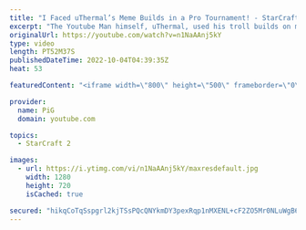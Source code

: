 ```yaml
---
title: "I Faced uThermal’s Meme Builds in a Pro Tournament! - StarCraft 2"
excerpt: "The Youtube Man himself, uThermal, used his troll builds on me in a Pro Tournament, the EPT NA Weekly 143! Who will win this best of 3? Which crazy meme builds will be throw at me? -- 🐷 Main Channel: https://www.youtube.com/user/PiGstarcraft 🐷 Second Channel for Learning StarCraft 2: https://www.youtube.com/c/PiGRandom"
originalUrl: https://youtube.com/watch?v=n1NaAAnj5kY
type: video
length: PT52M37S
publishedDateTime: 2022-10-04T04:39:35Z
heat: 53

featuredContent: "<iframe width=\"800\" height=\"500\" frameborder=\"0\" src=\"https://www.youtube.com/embed/n1NaAAnj5kY\" allow=\"accelerometer; autoplay; encrypted-media; gyroscope; picture-in-picture\" allowfullscreen></iframe>"

provider:
  name: PiG
  domain: youtube.com

topics:
  - StarCraft 2

images:
  - url: https://i.ytimg.com/vi/n1NaAAnj5kY/maxresdefault.jpg
    width: 1280
    height: 720
    isCached: true

secured: "hikqCoTqSspgrl2kjTSsPQcQNYkmDY3pexRqp1nMXENL+cF2ZO5Mr0NLuWgB6rzuU++VBEW6lYI853tQhNCC41Xu/8+/rlPu3wL9/4pK5+spLGcZWnvdtyM9oDK+5EUq5C6GC1HVIGcA70b2m6XjMHVD9aJUteZX935+6QgTixVQgFkv6BSvMKQ7UixuOantSeQnKsRXZHpE45N5bFM4+zQx1rraVAE9rUfupDqqKMOtWQK9svredcRHaqORrT7TKIE4OzFjkNmK5Ntr+U2BG2Iy49Ly10OZiR7FDsjxsxTuSoK3m5kHgTWt0VVsNA/w7dE/xNYMR85zH03/LZGMXexBP0bo5ycUF/utSPD1LJuJEc6xxbu3AdaWxsh1p7xwrxmp07z6VnR97vcdhLeoCSFez17DoEHVVqIZuUPl/UU=;DXMA69inLDnm0s0+AnkBYw=="
---
```


